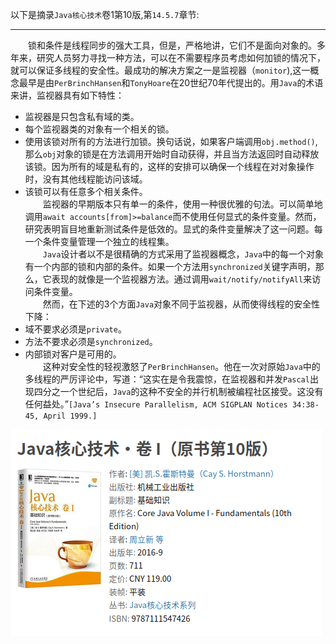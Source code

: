 以下是摘录`Java核心技术`卷1第10版,第`14.5.7`章节:  

---

&#8195;&#8195;锁和条件是线程同步的强大工具，但是，严格地讲，它们不是面向对象的。多年来，研究人员努力寻找一种方法，可以在不需要程序员考虑如何加锁的情况下，就可以保证多线程的安全性。最成功的解决方案之一是监视器（`monitor`),这一概念最早是由`PerBrinchHansen`和`TonyHoare`在20世纪70年代提出的。用`Java`的术语来讲，监视器具有如下特性：  
- 监视器是只包含私有域的类。  
- 每个监视器类的对象有一个相关的锁。  
- 使用该锁对所有的方法进行加锁。换句话说，如果客户端调用`obj.method()`,那么`obj`对象的锁是在方法调用开始时自动获得，并且当方法返回时自动释放该锁。因为所有的域是私有的，这样的安排可以确保一个线程在对对象操作时，没有其他线程能访问该域。  
- 该锁可以有任意多个相关条件。  
&#8195;&#8195;监视器的早期版本只有单一的条件，使用一种很优雅的句法。可以简单地调用`await accounts[from]>=balance`而不使用任何显式的条件变量。然而，研究表明盲目地重新测试条件是低效的。显式的条件变量解决了这一问题。每一个条件变量管理一个独立的线程集。  
&#8195;&#8195;`Java`设计者以不是很精确的方式采用了监视器概念，`Java`中的每一个对象有一个内部的锁和内部的条件。如果一个方法用`synchronized`关键字声明，那么，它表现的就像是一个监视器方法。通过调用`wait/notify/notifyAll`来访问条件变量。  
&#8195;&#8195;然而，在下述的3个方面`Java`对象不同于监视器，从而使得线程的安全性下降：  
- 域不要求必须是`private`。  
- 方法不要求必须是`synchronized`。  
- 内部锁对客户是可用的。  
&#8195;&#8195;这种对安全性的轻视激怒了`PerBrinchHansen`。他在一次对原始`Java`中的多线程的严厉评论中，写道：“这实在是令我震惊，在监视器和并发`Pascal`出现四分之一个世纪后，`Java`的这种不安全的并行机制被编程社区接受。这没有任何益处。”`[Java’s Insecure Parallelism, ACM SIGPLAN Notices 34:38-45, April 1999.]`  

![](assets/markdown-img-paste-20191213095045541.png)
